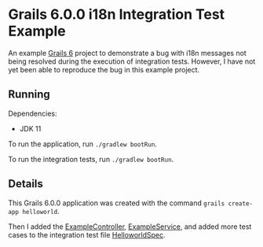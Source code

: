 # Grails 6.0.0 i18n Integration Test Example

An example [Grails 6](https://grails.org/index.html) project to demonstrate a bug with i18n messages not being resolved during the execution of integration tests.
However, I have not yet been able to reproduce the bug in this example project.

## Running

Dependencies:
* JDK 11

To run the application, run `./gradlew bootRun`.

To run the integration tests, run `./gradlew bootRun`.

## Details

This Grails 6.0.0 application was created with the command `grails create-app helloworld`.

Then I added the [ExampleController](/grails-app/controllers/helloworld/ExampleController.groovy),
[ExampleService](/grails-app/services/helloworld/ExampleService.groovy), and added more test cases to
the integration test file [HelloworldSpec](/src/integration-test/groovy/helloworld/HelloworldSpec.groovy).
